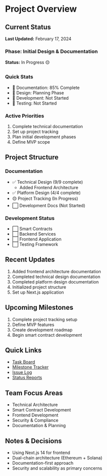 # Project Overview

## Current Status
**Last Updated:** February 17, 2024

### Phase: Initial Design & Documentation
**Status:** In Progress 🟡

### Quick Stats
- 📝 Documentation: 85% Complete
- 🎨 Design: Planning Phase
- 🔧 Development: Not Started
- 🧪 Testing: Not Started

### Active Priorities
1. Complete technical documentation
2. Set up project tracking
3. Plan initial development phases
4. Define MVP scope

## Project Structure

### Documentation
- ✅ Technical Design (9/9 complete)
  - Added Frontend Architecture
- ✅ Platform Design (4/4 complete)
- 🟡 Project Tracking (In Progress)
- ⬜ Development Docs (Not Started)

### Development Status
- ⬜ Smart Contracts
- ⬜ Backend Services
- ⬜ Frontend Application
- ⬜ Testing Framework

## Recent Updates
1. Added frontend architecture documentation
2. Completed technical design documentation
3. Completed platform design documentation
4. Initialized project structure
5. Set up Next.js application

## Upcoming Milestones
1. Complete project tracking setup
2. Define MVP features
3. Create development roadmap
4. Begin smart contract development

## Quick Links
- [Task Board](tasks/00-task-board.md)
- [Milestone Tracker](milestones/00-milestone-overview.md)
- [Issue Log](issues/00-issue-log.md)
- [Status Reports](status/00-status-overview.md)

## Team Focus Areas
- Technical Architecture
- Smart Contract Development
- Frontend Development
- Security & Compliance
- Documentation & Planning

## Notes & Decisions
- Using Next.js 14 for frontend
- Dual-chain architecture (Ethereum + Solana)
- Documentation-first approach
- Security and scalability as primary concerns 
